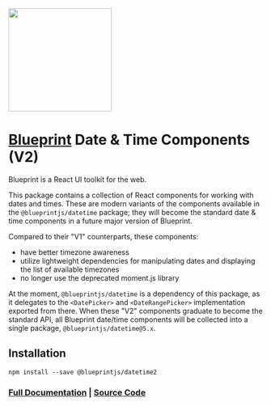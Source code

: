 <img height="204" src="https://cloud.githubusercontent.com/assets/464822/20228152/d3f36dc2-a804-11e6-80ff-51ada2d13ea7.png">

# [Blueprint](http://blueprintjs.com/) Date & Time Components (V2)

Blueprint is a React UI toolkit for the web.

This package contains a collection of React components for working with dates
and times. These are modern variants of the components available in the
`@blueprintjs/datetime` package; they will become the standard date & time
components in a future major version of Blueprint.

Compared to their "V1" counterparts, these components:
- have better timezone awareness
- utilize lightweight dependencies for manipulating dates and displaying
  the list of available timezones
- no longer use the deprecated moment.js library

At the moment, `@blueprintjs/datetime` is a dependency of this
package, as it delegates to the `<DatePicker>` and `<DateRangePicker>`
implementation exported from there. When these "V2" components graduate
to become the standard API, all Blueprint date/time components will
be collected into a single package, `@blueprintjs/datetime@5.x`.

## Installation

```
npm install --save @blueprintjs/datetime2
```

### [Full Documentation](http://blueprintjs.com/docs) | [Source Code](https://github.com/palantir/blueprint)
